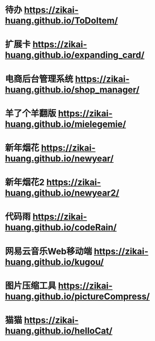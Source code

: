 # 待办 https://zikai-huang.github.io/ToDoItem/
# 扩展卡 https://zikai-huang.github.io/expanding_card/
# 电商后台管理系统 https://zikai-huang.github.io/shop_manager/
# 羊了个羊翻版 https://zikai-huang.github.io/mielegemie/
# 新年烟花 https://zikai-huang.github.io/newyear/
# 新年烟花2 https://zikai-huang.github.io/newyear2/
# 代码雨 https://zikai-huang.github.io/codeRain/
# 网易云音乐Web移动端 https://zikai-huang.github.io/kugou/
# 图片压缩工具 https://zikai-huang.github.io/pictureCompress/
# 猫猫 https://zikai-huang.github.io/helloCat/
